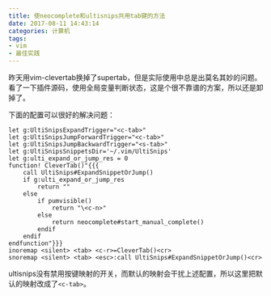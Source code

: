 ```yaml
---
title: 使neocomplete和ultisnips共用tab键的方法
date: 2017-08-11 14:43:14
categories: 计算机
tags:
- vim
- 最佳实践
---
```


昨天用vim-clevertab换掉了supertab，但是实际使用中总是出莫名其妙的问题。看了一下插件源码，使用全局变量判断状态，这是个很不靠谱的方案，所以还是卸掉了。

下面的配置可以很好的解决问题：

```vim
let g:UltiSnipsExpandTrigger="<c-tab>"
let g:UltiSnipsJumpForwardTrigger="<c-tab>"
let g:UltiSnipsJumpBackwardTrigger="<s-tab>"
let g:UltiSnipsSnippetsDir='~/.vim/UltiSnips'
let g:ulti_expand_or_jump_res = 0
function! CleverTab()"{{{
    call UltiSnips#ExpandSnippetOrJump()
    if g:ulti_expand_or_jump_res
        return ""
    else
        if pumvisible()
            return "\<c-n>"
        else
            return neocomplete#start_manual_complete()
        endif
    endif
endfunction"}}}
inoremap <silent> <tab> <c-r>=CleverTab()<cr>
snoremap <silent> <tab> <esc>:call UltiSnips#ExpandSnippetOrJump()<cr>
```

ultisnips没有禁用按键映射的开关，而默认的映射会干扰上述配置，所以这里把默认的映射改成了`<c-tab>`。


